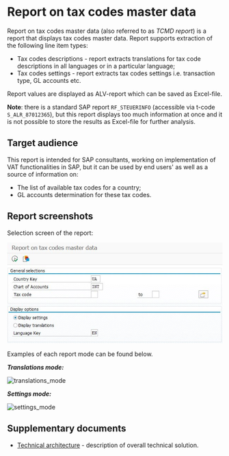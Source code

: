 # Report on tax codes master data

Report on tax codes master data (also referred to as *TCMD report*) is a report that displays tax codes master data. Report supports extraction of the following line item types:

- Tax codes descriptions - report extracts translations for tax code descriptions in all languages or in a particular language;
- Tax codes settings - report extracts tax codes settings i.e. transaction type, GL accounts etc.

Report values are displayed as ALV-report which can be saved as Excel-file.

**Note**: there is a standard SAP report `RF_STEUERINFO` (accessible via t-code `S_ALR_87012365`), but this report displays too much information at once and it is not possible to store the results as Excel-file for further analysis.

## Target audience

This report is intended for SAP consultants, working on implementation of VAT functionalities in SAP, but it can be used by end users' as well as a source of information on:

- The list of available tax codes for a country;
- GL accounts determination for these tax codes.

## Report screenshots

Selection screen of the report:

![selection_screen](https://github.com/TheWirtschaftsmann/TCMD/blob/master/docs/Pictures/selection_screen.jpg)

Examples of each report mode can be found below. 

***Translations mode:***

![translations_mode](C:\GIT\TCMD\docs\Pictures\translations_mode.jpg)

***Settings mode:***

![settings_mode](C:\GIT\TCMD\docs\Pictures\settings_mode.jpg)

## Supplementary documents

- [Technical architecture](docs/solution-architecture.md) - description of overall technical solution.

